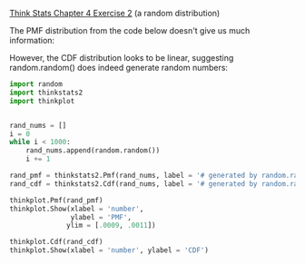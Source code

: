 [Think Stats Chapter 4 Exercise 2](http://greenteapress.com/thinkstats2/html/thinkstats2005.html#toc41) (a random distribution)

The PMF distribution from the code below doesn't give us much information:  
  
However, the CDF distribution looks to be linear, suggesting random.random() does indeed generate random numbers:  
  

```python
import random
import thinkstats2
import thinkplot


rand_nums = []
i = 0
while i < 1000:
    rand_nums.append(random.random())
    i += 1

rand_pmf = thinkstats2.Pmf(rand_nums, label = '# generated by random.random()')
rand_cdf = thinkstats2.Cdf(rand_nums, label = '# generated by random.random()')

thinkplot.Pmf(rand_pmf)
thinkplot.Show(xlabel = 'number', 
               ylabel = 'PMF', 
              ylim = [.0009, .0011])

thinkplot.Cdf(rand_cdf)
thinkplot.Show(xlabel = 'number', ylabel = 'CDF')
```
